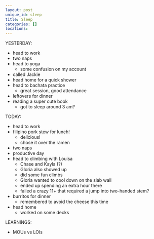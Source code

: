 ```yaml
---
layout: post
unique_id: sleep
title: Sleep
categories: []
locations: 
---
```


YESTERDAY:
* head to work
* two naps
* head to yoga
  * some confusion on my account
* called Jackie
* head home for a quick shower
* head to bachata practice
  * great session, good attendance
* leftovers for dinner
* reading a super cute book
  * got to sleep around 3 am?

TODAY:
* head to work
* filipino pork stew for lunch!
  * delicious!
  * chose it over the ramen
* two naps
* productive day
* head to climbing with Louisa
  * Chase and Kayla (?)
  * Gloria also showed up
  * did some fun climbs
  * Gloria wanted to cool down on the slab wall
  * ended up spending an extra hour there
  * failed a crazy 11+ that required a jump into two-handed stem?
* burritos for dinner
  * remembered to avoid the cheese this time
* head home
  * worked on some decks

LEARNINGS:
* MOUs vs LOIs
